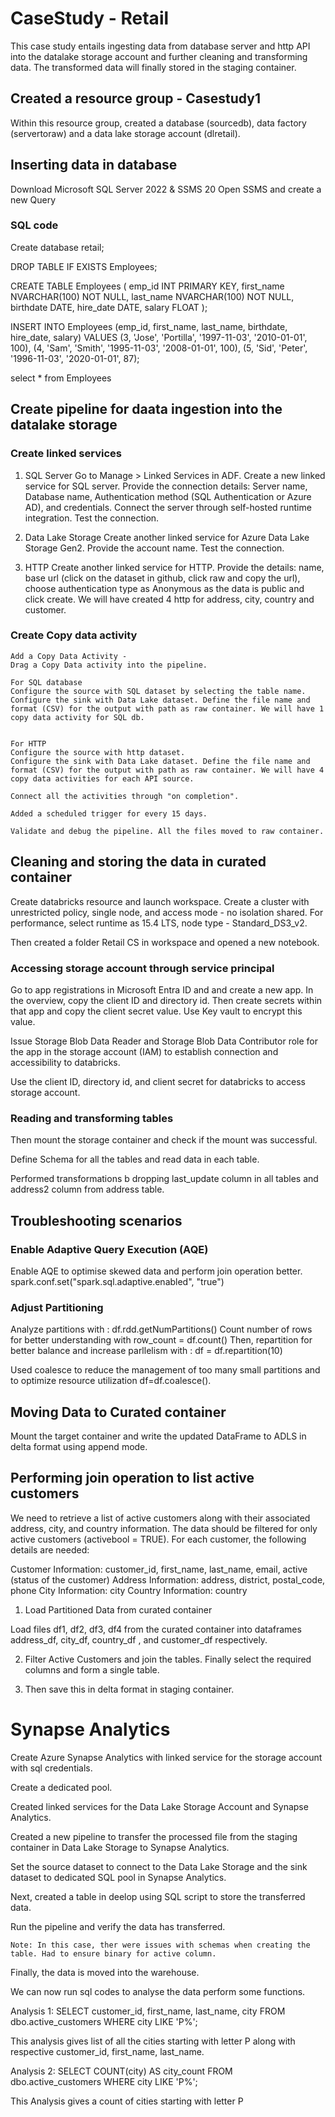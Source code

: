 # CaseStudy - Retail
This case study entails  ingesting data from database server and http API into the datalake storage account and further cleaning and transforming data. The transformed data will finally stored in the staging container.
## Created a resource group - Casestudy1
Within this resource group, created a database (sourcedb), data factory (servertoraw) and a data lake storage account (dlretail).
## Inserting data in database
Download Microsoft SQL Server 2022 & SSMS 20
Open SSMS and create a new Query

### SQL code
Create database retail;

DROP TABLE IF EXISTS Employees;

CREATE TABLE Employees (
    emp_id INT PRIMARY KEY,
    first_name NVARCHAR(100) NOT NULL,
	last_name NVARCHAR(100) NOT NULL,
	birthdate DATE,
    hire_date DATE,
    salary FLOAT
);

INSERT INTO Employees (emp_id, first_name, last_name, birthdate, hire_date, salary)
VALUES (3, 'Jose', 'Portilla', '1997-11-03', '2010-01-01', 100),
       (4, 'Sam', 'Smith', '1995-11-03', '2008-01-01', 100),
	   (5, 'Sid', 'Peter', '1996-11-03', '2020-01-01', 87);

select * from Employees

## Create pipeline for daata ingestion into the datalake storage

### Create linked services
1.  SQL Server
    Go to Manage > Linked Services in ADF.
    Create a new linked service for SQL server.
    Provide the connection details:
        Server name, Database name, Authentication method (SQL Authentication or Azure AD), and credentials. Connect the server through self-hosted runtime integration. 
        Test the connection.

2.  Data Lake Storage
    Create another linked service for Azure Data Lake Storage Gen2.
    Provide the account name.
    Test the connection.
    
3.  HTTP
    Create another linked service for HTTP.
    Provide the details:
    name, base url (click on the dataset in github, click raw and copy the url), choose authentication type as Anonymous as the data is public and click create.
    We will have created 4 http for address, city, country and customer.

### Create Copy data activity
    Add a Copy Data Activity -
    Drag a Copy Data activity into the pipeline.

    For SQL database
    Configure the source with SQL dataset by selecting the table name.
    Configure the sink with Data Lake dataset. Define the file name and format (CSV) for the output with path as raw container. We will have 1 copy data activity for SQL db.
        

    For HTTP
    Configure the source with http dataset.
    Configure the sink with Data Lake dataset. Define the file name and format (CSV) for the output with path as raw container. We will have 4 copy data activities for each API source.

    Connect all the activities through "on completion".

    Added a scheduled trigger for every 15 days.

    Validate and debug the pipeline. All the files moved to raw container. 

   
## Cleaning and storing the data in curated container

Create databricks resource and launch workspace.
Create a cluster with unrestricted policy, single node, and access mode - no isolation shared. For performance, select runtime as 15.4 LTS, node type - Standard_DS3_v2.

Then created a folder Retail CS in workspace and opened a new notebook.

### Accessing storage account through service principal
Go to app registrations in Microsoft Entra ID and and create a new app. In the overview, copy the client ID and directory id.
Then create secrets within that app and copy the client secret value. Use Key vault to encrypt this value.

Issue  Storage Blob Data Reader and  Storage Blob Data Contributor role for the app in the storage account (IAM) to establish connection and accessibility to databricks.

Use the client ID, directory id, and client secret for databricks to access storage account.

### Reading and transforming tables
Then mount the storage container and check if the mount was successful.

Define Schema for all the tables and read data in each table.

Performed transformations b dropping last_update column in all tables and address2 column from address table.

## Troubleshooting scenarios

### Enable Adaptive Query Execution (AQE)
Enable AQE to optimise skewed data and perform join operation better.
spark.conf.set("spark.sql.adaptive.enabled", "true")

### Adjust Partitioning
Analyze partitions with : df.rdd.getNumPartitions()
Count number of rows for better understanding with row_count = df.count()
Then, repartition for better balance and increase parllelism with : df = df.repartition(10) 

Used coalesce to reduce the management of too many small partitions and to optimize resource utilization df=df.coalesce().

## Moving Data to Curated container
Mount the target container and write the updated DataFrame to ADLS in delta format using append mode.

## Performing join operation to list active customers

We need to retrieve a list of active customers along with their associated address, city, and country information. The data should be filtered for only active customers (activebool = TRUE). For each customer, the following details are needed:

Customer Information: customer_id, first_name, last_name, email, active (status of the customer)
Address Information: address, district, postal_code, phone
City Information: city
Country Information: country

1. Load Partitioned Data from curated container

Load files df1, df2, df3, df4 from the curated container into dataframes address_df, city_df, country_df , and customer_df respectively.

2. Filter Active Customers and join the tables. Finally select the required columns and form a single table.

3. Then save this in delta format in staging container.



# Synapse Analytics
Create Azure Synapse Analytics with linked service for the storage account with sql credentials.

Create a dedicated pool.

Created linked services for the Data Lake Storage Account and Synapse Analytics.

Created a new pipeline to transfer the processed file from the staging container in Data Lake Storage to Synapse Analytics.

Set the source dataset to connect to the Data Lake Storage and the sink dataset to dedicated SQL pool in Synapse Analytics.

Next, created a table in deelop using SQL script to store the transferred data.

Run the pipeline and verify the data has transferred.

	Note: In this case, ther were issues with schemas when creating the table. Had to ensure binary for active column.

Finally, the data is moved into the warehouse.

We can now run sql codes to analyse the data perform some functions.

Analysis 1:
SELECT customer_id, first_name, last_name, city
FROM dbo.active_customers
WHERE city LIKE 'P%';

This analysis gives list of all the cities starting with letter P along with respective customer_id, first_name, last_name.

Analysis 2:
SELECT COUNT(city) AS city_count
FROM dbo.active_customers
WHERE city LIKE 'P%';


This Analysis gives a count of cities starting with letter P







    
